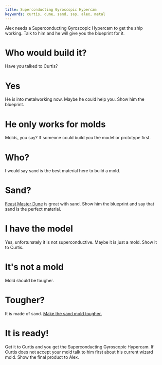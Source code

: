 ```yaml
---
title: Superconducting Gyroscopic Hypercam
keywords: curtis, dune, sand, sap, alex, metal
---
```


Alex needs a Superconducting Gyroscopic Hypercam to get the ship working. Talk to him and he will give you the blueprint for it.

# Who would build it?
Have you talked to Curtis?

# Yes
He is into metalworking now. Maybe he could help you. Show him the blueprint.

# He only works for molds
Molds, you say? If someone could build you the model or prototype first.

# Who?
I would say sand is the best material here to build a mold.

# Sand?
[Feast Master Dune](020-feast-master.md) is great with sand. Show him the blueprint and say that sand is the perfect material.

# I have the model
Yes, unfortunately it is not superconductive. Maybe it is just a mold. Show it to Curtis.

# It's not a mold
Mold should be tougher.

# Tougher?
It is made of sand. [Make the sand mold tougher.](035-hardening-mold.md)

# It is ready!
Get it to Curtis and you get the Superconducting Gyroscopic Hypercam. If Curtis does not accept your mold talk to him first about his current wizard mold. Show the final product to Alex.
